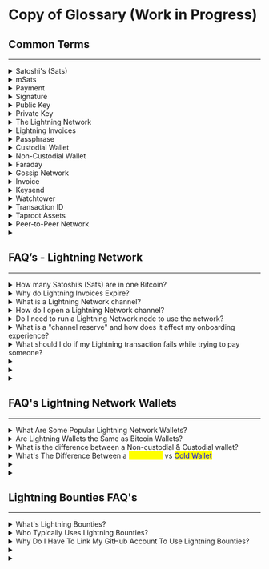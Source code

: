 # Copy of Glossary (Work in Progress)

## Common Terms

***

<details>

<summary>Satoshi's (Sats)</summary>

A satoshi is 1/100 millionth of a Bitcoin. In the Lightning Network, a satoshi is further divisible into 1000 pieces ([millisatoshi](https://docs.lightning.engineering/community-resources/glossary#millisatoshi)). It is named after Bitcoin's creator, [Satoshi Nakamoto](https://docs.lightning.engineering/community-resources/glossary#satoshi-nakamoto).

</details>

<details>

<summary>mSats</summary>

mSats are each 1/1000 (a thousandth) of a satoshi. A satoshi is the smallest unit for bitcoin, but lightning can transact with even smaller units while channels are open. The amount is [rounded down](https://github.com/lightningnetwork/lnd/blob/master/lnwire/msat.go#L22-L24) to the nearest satoshi when the channel is closed and broadcast to the blockchain to adhere to bitcoin's limit.

</details>

<details>

<summary>Payment</summary>

A payment is a transaction that occurs on the lightning network. Payments are routed through lightning payment channels and are not recorded in the bitcoin blockchain.

_Credit: bitcoin.design_

</details>

<details>

<summary>Signature</summary>

Since a [private key](https://bitcoin.design/guide/glossary/#private-key) can be used to prove that the holder controls a specific address, it can therefore authorize transactions from the address. This is called a digital signature.

<img src="../../.gitbook/assets/image (14).png" alt="https://bitcoin.design/assets/images/guide/glossary/signature.jpg" data-size="original">

One of the most important activities of the Bitcoin network is to verify that signatures are valid.



_Credit: bitcoin.design_

</details>

<details>

<summary>Public Key</summary>

A bitcoin address’ public key can be derived from the private key. The address itself is a hash of the public key.

</details>

<details>

<summary>Private Key</summary>

Every Bitcoin address has a public key and a corresponding private key, together they are called a keypair. If you have access to both the public and private key, you effectively control the funds in the address. As with HD wallets there are also keypairs that control _branches_ in the hierarchical tree of the wallet, and at the very top is the extended keypair (x-pub and x-prv for short) that control all the addresses in the wallet.

The private key is a 64 hexadecimal (or 256 if described in binary 1’s and 0’s) character string generated by the encryption algorithm. They look something like this in hexadecimal form:

`5KYZdUEo39z3FPrtuX2QbbwGnNP5zTd7yyr2SC1j299sBCnWjss`

Or for the extended private key:

`xprv9zrji5mK3nb4RbuR2ZYFtyzK3gn78KnEzkNP4ZxwwPPwcgQQVZqnjTMAGxmmM3jpmfsthQUtfD9iYPvnaqwejCjcyEswLqEhX4LPKNFUXT5`

_Credit: bitcoin.design_

</details>

<details>

<summary>The Lightning Network</summary>

The [lightning network](https://lightning.network/) extends bitcoin with payment channels to increase transaction speed and lower costs. It is becoming widely adopted and accepted as the preferred way to scale bitcoin.



_Credit: bitcoin.design_

</details>

<details>

<summary>Lightning Invoices</summary>

Users of the lightning network use a lightning invoice to request a payment. It is defined by [BOLT 11](https://github.com/lightningnetwork/lightning-rfc/blob/master/11-payment-encoding.md) and includes an amount to be paid, destination of the payment, and an optional message. Unlike bitcoin addresses, lightning invoices expire after a set amount of time. By default, this is set to 60 minutes.

_Credit: bitcoin.design_

</details>

<details>

<summary>Passphrase</summary>

A passphrase can be added to the [recovery phrase](https://bitcoin.design/guide/glossary/#recovery-phrase) for extra security. Technically, all recovery phrases have a passphrase. If it’s not set by the user, an empty string (“”) will be used by default. Using the recovery phrase with or without the user-defined passphrase will recover two DIFFERENT wallets. Passphrases are sometimes called the password, the extra word, or the 13th/25th word.

_Credit: bitcoin.design_

</details>

<details>

<summary>Custodial Wallet</summary>

A custodial wallet is a wallet wherein the user’s private keys are held by a third party, such as an exchange. The third-party has full control over the user’s funds, while the user only has permission to send and receive bitcoin.

The third party is responsible for providing a backup to the wallet in case the user forgets their login information. A custodial wallet is subject to the security practices of the third party, which reduces the user's responsibility, but creates an increased risk to the seed phrase and the keys stored by the wallet if the third party is hacked.

</details>

<details>

<summary>Non-Custodial Wallet</summary>

Non-custodial wallets give the user full control over their funds and the associated private keys. By using a non-custodial wallet, a user is their own bank; they can initiate transactions and are responsible for the security of their wallet, including the protection of their seed phrase, which can be used to restore their wallet if it’s lost or compromised.

</details>

<details>

<summary>Faraday </summary>

Faraday is analytics software developed by Lightning Labs that can help identify [liquidity needs](https://docs.lightning.engineering/community-resources/glossary#liquidity-management) and profitable channels in a [Lightning node](https://docs.lightning.engineering/community-resources/glossary#lightning-network-node).

</details>

<details>

<summary>Gossip Network</summary>

The Lightning gossip network is used to broadcast information about channels and peers.

</details>

<details>

<summary>Invoice </summary>

To receive Lightning payments, the recipient typically issues an invoice containing information such as a [public key](https://docs.lightning.engineering/community-resources/glossary#public-key), [payment hash](https://docs.lightning.engineering/community-resources/glossary#payment-hash), or an invoice amount and label. Invoices are defined in[ BOLT 11](https://www.bolt11.org/).

</details>

<details>

<summary>Keysend </summary>

Keysend allows users of the Lightning Network to send funds to a node's public key.

</details>

<details>

<summary>Watchtower </summary>

A watchtower consists of a client and a server. The client will share information relevant to [channel breaches](https://docs.lightning.engineering/community-resources/glossary#channel-breach) with the server, which will intervene in case they observe a breach on-chain. Watchtowers are needed in case the client is offline and unable to observe the breach themselves.

</details>

<details>

<summary>Transaction ID</summary>

The transaction ID (txid) is the hash of a Bitcoin transaction. Channels are identified by the transaction ID of their funding transaction.

</details>

<details>

<summary>Taproot Assets</summary>

A Taproot-powered protocol for issuing assets on Bitcoin that can be transferred over the Lightning Network for instant, high-volume, low-fee transactions.

Taproot Assets (formerly Taro) is a new Taproot-powered protocol for issuing assets on the Bitcoin blockchain that can be transferred over the Lightning Network for instant, high-volume, low-fee transactions. At its core, Taproot Assets taps into the security and stability of the Bitcoin network and the speed, scalability, and low fees of Lightning.

Overview of Taproot Assets:

1. Allows assets to be issued on the Bitcoin blockchain
2. Leverages taproot for privacy and scalability
3. Assets can be deposited into Lightning channels
4. Assets can be transferred over the existing Lightning Network



</details>

<details>

<summary>Peer-to-Peer Network</summary>

A peer-to-peer network is any system not relying on a leader, in which connections are made directly between peers without intermediaries.

</details>

<details>

<summary></summary>



</details>





## FAQ’s - Lightning Network&#x20;

***

<details>

<summary>How many Satoshi’s (Sats) are in one Bitcoin?</summary>

Each of the 21 million units of Bitcoin that will ever exist can be broken down further into 100,000,000 satoshis.

</details>

<details>

<summary>Why do Lightning Invoices Expire?</summary>

Why do invoices expire? If invoices had no expiry, recipients would likely run into memory/storage issues as the number of locally stored preimages grows with each payment attempt.

_Credit: bitcoin.design_

</details>

<details>

<summary>What is a Lightning Network channel?</summary>

A Lightning Network channel is a peer-to-peer payment channel that enables instant and low-cost transactions between two parties.

</details>

<details>

<summary>How do I open a Lightning Network channel?</summary>

Open a channel by sending a small amount of Bitcoin to another node or wallet, which serves as a deposit for the channel.

</details>

<details>

<summary>Do I need to run a Lightning Network node to use the network?</summary>

Nope, you don't need to run a node to use the Lightning Network. You can simply use a lightning wallet app to send and receive payments.

</details>

<details>

<summary>What is a "channel reserve" and how does it affect my onboarding experience?</summary>

Channel reserve is the amount of Bitcoin required to open a payment channel. Higher reserves can make it harder to find nodes and open channels.

</details>

<details>

<summary>What should I do if my Lightning transaction fails while trying to pay someone?</summary>

Lightning Network transactions can fail for a few common reasons. The most frequent one is usually just not having enough funds in your channel to cover the payment. Make sure you've got enough money in the account you're sending from and don't forget to factor in the network fees (\~2% of the total amount you are trying to send).

Another common issue is the transaction not being able to find a route to the recipient's Lightning node. If that happens, just try again a few minutes later.

The Lightning Network is still evolving, so some failed transactions are normal. But those two things - insufficient funds and routing problems - tend to be the main culprits when a Lightning payment doesn't go through.

</details>

<details>

<summary></summary>



</details>

<details>

<summary></summary>



</details>

<details>

<summary></summary>



</details>



## FAQ's Lightning Network Wallets&#x20;

***



<details>

<summary>What Are Some Popular Lightning Network Wallets?</summary>

Some popular Lightning Network wallets include:&#x20;

* [Blue Wallet](https://bluewallet.io/)
* [Blink](https://www.blink.sv/)
* &#x20;[Muun](https://muun.com/)&#x20;
* [Wallet of Satoshi](https://www.walletofsatoshi.com/)
* [ Zeus Wallet](https://zeusln.com/)
* [Breez](https://breez.technology/)

</details>

<details>

<summary>Are Lightning Wallets the Same as Bitcoin Wallets?</summary>

No, they're not quite the same.

A Bitcoin wallet stores your Bitcoin and conducts transactions directly on the main Bitcoin network. However, with a Lightning wallet, transactions are performed on top of the Bitcoin network using specialized channels between two parties. These channels enable off-chain transactions that Bitcoin itself doesn't track. Only the opening and closing of these channels are recorded on the Bitcoin network.

In summary, while both wallets involve Bitcoin, a Lightning wallet leverages additional channels to facilitate faster and more scalable transactions.

</details>

<details>

<summary>What is the difference between a Non-custodial &#x26; Custodial wallet?</summary>

<mark style="background-color:red;">**Non-custodial Wallet:**</mark>\
A non-custodial wallet gives you full control over your private key and recovery phrase. This means that you are the only one who can initiate transactions, ensuring that your funds can only be accessed with your direct action. However, it's important to remember that if you forget or lose your recovery phrase, the wallet makers cannot help you regain access to your funds.

<mark style="background-color:orange;">**Custodial Wallet:**</mark>\
On the other hand, a custodial wallet takes a slightly different approach. In this type of wallet, you don't have direct control over the recovery phrase. Instead, you typically sign in with your email and password. In a custodial wallet, you have to trust the wallet makers to secure your recovery phrase and your Bitcoin. Essentially, the wallet makers technically have control over your funds. Many exchanges provide custodial wallets as part of their services.

To sum it up, non-custodial wallets give you complete control, while custodial wallets require you to trust the wallet makers to secure your funds. It's important to understand the difference and choose the option that aligns with your preferences and level of trust.

</details>

<details>

<summary>What's The Difference Between a <mark style="color:yellow;">Hot Wallet</mark> vs <mark style="color:blue;">Cold Wallet</mark></summary>

_<mark style="color:yellow;">Hot</mark>_ and _<mark style="color:blue;">cold</mark>_ describes a wallet in terms of being connected to the internet. Where a <mark style="color:yellow;">hot</mark> wallet is connected to the internet, a <mark style="color:blue;">cold</mark> wallet is not.&#x20;

The idea is that a <mark style="color:blue;">cold</mark> wallet is less susceptible to third-party theft over the internet. Most software wallet applications would be seen as <mark style="color:yellow;">hot</mark> (although some can be used just for signing on a device not connected to the internet), and most hardware wallet applications would be seen as <mark style="color:blue;">cold</mark> (although they are sometimes connected for signing purposes).

</details>

<details>

<summary></summary>



</details>

<details>

<summary></summary>



</details>



## Lightning Bounties FAQ's

***

<details>

<summary>What's Lightning Bounties?</summary>

Lightning Bounties is a Web3 Bug Bounty Platform tailored to open-source developers and the Lightning Network. We provide a platform for developers, bug bounty hunters, and ethical hackers to discover and report bugs, vulnerabilities, and security issues within Lightning Network applications and protocols.

Lightning Bounties offers an opportunity for the Lightning community to proactively address potential security threats and ensure the overall safety and integrity of the network.

The platform facilitates the responsible disclosure of vulnerabilities and rewards individuals for their efforts in identifying and reporting security issues, ultimately contributing to the ongoing improvement and stability of the Lightning network.

Through Lightning Bounties, participants can engage in a collaborative effort to bolster the security of the Lightning ecosystem, and contribute to a safer and more reliable network for all users.

</details>

<details>

<summary>Who Typically Uses Lightning Bounties?</summary>

Lightning Bounties caters to two primary groups: **developers** and **organizations**.

**Developers** can showcase their skills, earn Bitcoin, and contribute to the growth of web3 technology.

**Organizations** can tap into a talented pool of developers to improve the quality and security of their software projects.

</details>

<details>

<summary>Why Do I Have To Link My GitHub Account To Use Lightning Bounties?</summary>

**Linking your GitHub account to Lightning Bounties is necessary for several reasons:**

<img src="../../.gitbook/assets/image (18).png" alt="" data-size="original">



**TLDR**: _Linking your GitHub account streamlines bug hunting, promotes collaboration, and ensures proper reward distribution._

</details>

<details>

<summary></summary>



</details>

<details>

<summary></summary>



</details>

